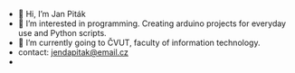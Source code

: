 - 👋 Hi, I’m Jan Piták
- 👀 I’m interested in programming. Creating arduino projects for everyday use and Python scripts.
- 🌱 I’m currently going to ČVUT, faculty of information technology.
- contact: jendapitak@email.cz
- 
<!---
pitakjan/pitakjan is a ✨ special ✨ repository because its `README.md` (this file) appears on your GitHub profile.
You can click the Preview link to take a look at your changes.
--->
